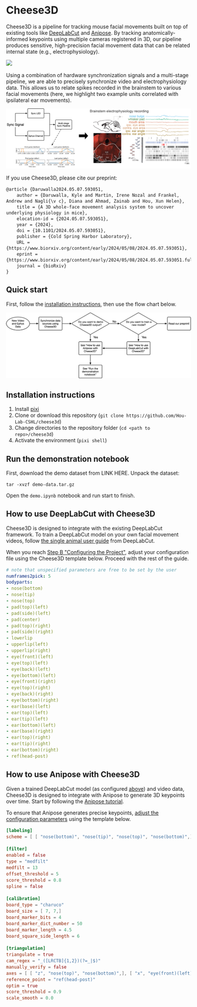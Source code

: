 # Cheese3D

Cheese3D is a pipeline for tracking mouse facial movements built on top of existing tools like [DeepLabCut](https://github.com/DeepLabCut/DeepLabCut) and [Anipose](https://github.com/lambdaloop/anipose). By tracking anatomically-informed keypoints using multiple cameras registered in 3D, our pipeline produces sensitive, high-precision facial movement data that can be related internal state (e.g., electrophysiology).

![](Cheese3D.gif)

Using a combination of hardware synchronization signals and a multi-stage pipeline, we are able to precisely synchronize video and electrophysiology data. This allows us to relate spikes recorded in the brainstem to various facial movements (here, we highlight two example units correlated with ipsilateral ear movements).

![](Cheese3DSync.png)

If you use Cheese3D, please cite our preprint:
```
@article {Daruwalla2024.05.07.593051,
    author = {Daruwalla, Kyle and Martin, Irene Nozal and Frankel, Andrew and Nagli{\v c}, Diana and Ahmad, Zainab and Hou, Xun Helen},
    title = {A 3D whole-face movement analysis system to uncover underlying physiology in mice},
    elocation-id = {2024.05.07.593051},
    year = {2024},
    doi = {10.1101/2024.05.07.593051},
    publisher = {Cold Spring Harbor Laboratory},
    URL = {https://www.biorxiv.org/content/early/2024/05/08/2024.05.07.593051},
    eprint = {https://www.biorxiv.org/content/early/2024/05/08/2024.05.07.593051.full.pdf},
    journal = {bioRxiv}
}
```

## Quick start

First, follow the [installation instructions](#installation-instructions), then use the flow chart below.

![](Cheese3DFlowchart.png)

## Installation instructions

1. Install [pixi](https://pixi.sh/latest/#installation)
2. Clone or download this repository
   (`git clone https://github.com/Hou-Lab-CSHL/cheese3d`)
3. Change directories to the repository folder
   (`cd <path to repo>/cheese3d`)
4. Activate the environment (`pixi shell`)

## Run the demonstration notebook

First, download the demo dataset from LINK HERE.
Unpack the dataset:
```
tar -xvzf demo-data.tar.gz
```
Open the `demo.ipynb` notebook and run start to finish.

## How to use DeepLabCut with Cheese3D

Cheese3D is designed to integrate with the existing DeepLabCut framework.
To train a DeepLabCut model on your own facial movement videos, follow [the single
animal user guide](https://deeplabcut.github.io/DeepLabCut/docs/standardDeepLabCut_UserGuide.html#deeplabcut-user-guide-for-single-animal-projects) from DeepLabCut.

When you reach [Step B "Configuring the Project"](https://deeplabcut.github.io/DeepLabCut/docs/standardDeepLabCut_UserGuide.html#b-configure-the-project), adjust your configuration file using the Cheese3D template below. Proceed with the rest of the guide.

```yaml
# note that unspecified parameters are free to be set by the user
numframes2pick: 5
bodyparts:
- nose(bottom)
- nose(tip)
- nose(top)
- pad(top)(left)
- pad(side)(left)
- pad(center)
- pad(top)(right)
- pad(side)(right)
- lowerlip
- upperlip(left)
- upperlip(right)
- eye(front)(left)
- eye(top)(left)
- eye(back)(left)
- eye(bottom)(left)
- eye(front)(right)
- eye(top)(right)
- eye(back)(right)
- eye(bottom)(right)
- ear(base)(left)
- ear(top)(left)
- ear(tip)(left)
- ear(bottom)(left)
- ear(base)(right)
- ear(top)(right)
- ear(tip)(right)
- ear(bottom)(right)
- ref(head-post)
```

## How to use Anipose with Cheese3D

Given a trained DeepLabCut model (as configured [above](#how-to-use-deeplabcut-with-cheese3d)) and video data, Cheese3D is designed to integrate with Anipose to generate 3D keypoints over time. Start by following the [Anipose tutorial](https://anipose.readthedocs.io/en/latest/tutorial.html).

To ensure that Anipose generates precise keypoints, [adjust the configuration parameters](https://anipose.readthedocs.io/en/latest/tutorial.html#understanding-configuration-parameters) using the template below.

```toml
[labeling]
scheme = [ [ "nose(bottom)", "nose(tip)", "nose(top)", "nose(bottom)",], [ "pad(top)(left)", "pad(side)(left)", "pad(center)", "pad(top)(left)",], [ "pad(top)(right)", "pad(side)(right)", "pad(center)", "pad(top)(right)",], [ "lowerlip", "upperlip(left)", "upperlip(right)", "lowerlip",], [ "eye(front)(left)", "eye(top)(left)", "eye(back)(left)", "eye(bottom)(left)", "eye(front)(left)",], [ "eye(front)(right)", "eye(top)(right)", "eye(back)(right)", "eye(bottom)(right)", "eye(front)(right)",], [ "ear(base)(left)", "ear(top)(left)", "ear(tip)(left)", "ear(bottom)(left)", "ear(base)(left)",], [ "ear(base)(right)", "ear(top)(right)", "ear(tip)(right)", "ear(bottom)(right)", "ear(base)(right)",], [ "ref(head-post)",],]

[filter]
enabled = false
type = "medfilt"
medfilt = 13
offset_threshold = 5
score_threshold = 0.8
spline = false

[calibration]
board_type = "charuco"
board_size = [ 7, 7,]
board_marker_bits = 4
board_marker_dict_number = 50
board_marker_length = 4.5
board_square_side_length = 6

[triangulation]
triangulate = true
cam_regex = "_([LRCTB]{1,2})(?=_|$)"
manually_verify = false
axes = [ [ "z", "nose(top)", "nose(bottom)",], [ "x", "eye(front)(left)", "eye(front)(right)",],]
reference_point = "ref(head-post)"
optim = true
score_threshold = 0.9
scale_smooth = 0.0
```
